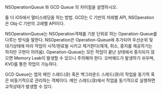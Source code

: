 NSOperationQueue 와 GCD Queue 의 차이점을 설명하시오.

둘 다 iOS에서 멀티스레딩을 하는 방법. GCD는 C 기반의 저레벨 API, NSOperation은 Obj-C 기반의 고레벨 API이다.

NSOperationQueue는 NSOperation객체를 기본 단위로 하는 Operation-Queue를 다루는 방식을 말한다. NSOperation은 Operation-Queue에 추가되어 우선순위 및 대기상태에 따라 작업이 시작/완료될 시키고 제거한다(재개, 취소, 중지를 제공하기는 하지만 구현이 어려움). Operation-Queue는 모든 작업이 끝난 상태에서 중지되지 않으면 Memory Leak이 발생할 수 있으니 주의해야 한다. 오버헤드가 발생하기 쉬우며, KVO를 통한 작업이 가능하다.

GCD Queue는 앱의 메인 스레드(큐) 혹은 백그라운드 스레드(큐)의 작업을 동기적 혹은 비동기적으로 관리하는 객체이다. 메인 스레드(큐)에서 작업을 동기적으로 실행하면 교착상태가 발생할 수 있다.
